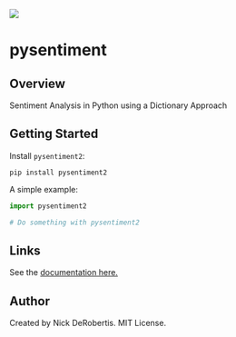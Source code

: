 
[![](https://codecov.io/gh/nickderobertis/pysentiment/branch/master/graph/badge.svg)](https://codecov.io/gh/nickderobertis/pysentiment)

# pysentiment

## Overview

Sentiment Analysis in Python using a Dictionary Approach

## Getting Started

Install `pysentiment2`:

```
pip install pysentiment2
```

A simple example:

```python
import pysentiment2

# Do something with pysentiment2
```

## Links

See the
[documentation here.](
https://nickderobertis.github.io/pysentiment/
)

## Author

Created by Nick DeRobertis. MIT License.